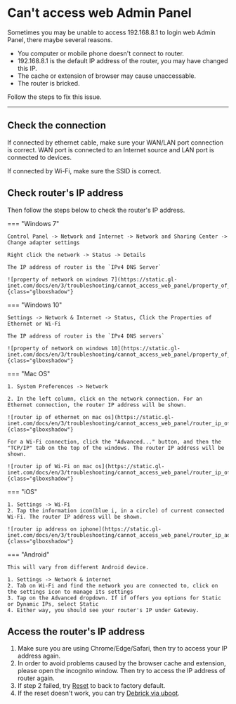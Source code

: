 # Can't access web Admin Panel

Sometimes you may be unable to access 192.168.8.1 to login web Admin Panel, there maybe several reasons.

* You computer or mobile phone doesn't connect to router.
* 192.168.8.1 is the default IP address of the router, you may have changed this IP.
* The cache or extension of browser may cause unaccessable.
* The router is bricked.

Follow the steps to fix this issue.

---

## Check the connection

If connected by ethernet cable, make sure your WAN/LAN port connection is correct. WAN port is connected to an Internet source and LAN port is connected to devices.

If connected by Wi-Fi, make sure the SSID is correct.

## Check router's IP address

Then follow the steps below to check the router's IP address.

=== "Windows 7"

    Control Panel -> Network and Internet -> Network and Sharing Center -> Change adapter settings

    Right click the network -> Status -> Details
    
    The IP address of router is the `IPv4 DNS Server`
    
    ![property of network on windows 7](https://static.gl-inet.com/docs/en/3/troubleshooting/cannot_access_web_panel/property_of_network_win7.jpg){class="glboxshadow"}

=== "Windows 10"

    Settings -> Network & Internet -> Status, Click the Properties of Ethernet or Wi-Fi

    The IP address of router is the `IPv4 DNS servers`

    ![property of network on windows 10](https://static.gl-inet.com/docs/en/3/troubleshooting/cannot_access_web_panel/property_of_network_win10.jpg){class="glboxshadow"}

=== "Mac OS"

    1. System Preferences -> Network

    2. In the left column, click on the network connection. For an Ethernet connection, the router IP address will be shown.

    ![router ip of ethernet on mac os](https://static.gl-inet.com/docs/en/3/troubleshooting/cannot_access_web_panel/router_ip_of_ethernet_on_mac_os.jpg){class="glboxshadow"}

    For a Wi-Fi connection, click the "Advanced..." button, and then the "TCP/IP" tab on the top of the windows. The router IP address will be shown.

    ![router ip of Wi-Fi on mac os](https://static.gl-inet.com/docs/en/3/troubleshooting/cannot_access_web_panel/router_ip_of_wifi_on_mac_os.jpg){class="glboxshadow"}

=== "iOS"

    1. Settings -> Wi-Fi
    2. Tap the information icon(blue i, in a circle) of current connected Wi-Fi. The router IP address will be shown.

    ![router ip address on iphone](https://static.gl-inet.com/docs/en/3/troubleshooting/cannot_access_web_panel/router_ip_address_on_iphone.jpg){class="glboxshadow"}

=== "Android"

    This will vary from different Android device.

    1. Settings -> Network & internet
    2. Tab on Wi-Fi and find the network you are connected to, click on the settings icon to manage its settings
    3. Tap on the Advanced dropdown. If if offers you options for Static or Dynamic IPs, select Static
    4. Either way, you should see your router's IP under Gateway.

## Access the router's IP address

1. Make sure you are using Chrome/Edge/Safari, then try to access your IP address again.
2. In order to avoid problems caused by the browser cache and extension, please open the incognito window. Then try to access the IP address of router again.
3. If step 2 failed, try [Reset](../reset) to back to factory default.
4. If the reset doesn't work, you can try [Debrick via uboot](../debrick).
